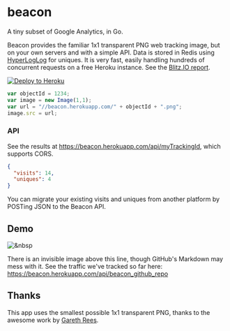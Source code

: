 # beacon
A tiny subset of Google Analytics, in Go.

Beacon provides the familiar 1x1 transparent PNG web tracking image, but on your own servers and with a simple API. Data is stored in Redis using [HyperLogLog](http://en.wikipedia.org/wiki/HyperLogLog) for uniques. It is very fast, easily handling hundreds of concurrent requests on a free Heroku instance. See the [Blitz.IO report](https://www.blitz.io/report/7a814fea9048b3a38332eed44bbfe466).

[![Deploy to Heroku](https://www.herokucdn.com/deploy/button.png)](https://heroku.com/deploy)

```javascript
var objectId = 1234;
var image = new Image(1,1);
var url = "//beacon.herokuapp.com/" + objectId + ".png";
image.src = url;
```

### API
See the results at https://beacon.herokuapp.com/api/myTrackingId, which supports CORS.

```json
{
  "visits": 14,
  "uniques": 4
}
```

You can migrate your existing visits and uniques from another platform by POSTing JSON to the Beacon API.

## Demo

![&nbsp](https://beacon.herokuapp.com/beacon_github_repo.png)

There is an invisible image above this line, though GitHub's Markdown may mess with it. See the traffic we've tracked so far here: https://beacon.herokuapp.com/api/beacon_github_repo

## Thanks

This app uses the smallest possible 1x1 transparent PNG, thanks to the awesome work by [Gareth Rees](http://garethrees.org/2007/11/14/pngcrush/).
